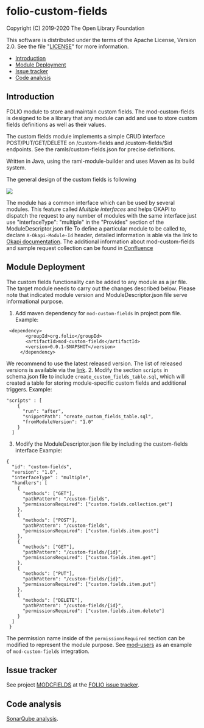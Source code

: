 # folio-custom-fields

Copyright (C) 2019-2020 The Open Library Foundation

This software is distributed under the terms of the Apache License,
Version 2.0. See the file "[LICENSE](LICENSE)" for more information.

<!-- ../../okapi/doc/md2toc -l 2 -h 4 README.md -->
* [Introduction](#introduction)
* [Module Deployment](#module-deployment)
* [Issue tracker](#issue-tracker)
* [Code analysis](#code-analysis)

## Introduction

FOLIO module to store and maintain custom fields. The mod-custom-fields is designed to be a
library that any module can add and use to store custom fields definitions as well as their values.

The custom fields module implements a simple CRUD interface POST/PUT/GET/DELETE on /custom-fields and /custom-fields/$id endpoints. See the ramls/custom-fields.json for precise definitions.

Written in Java, using the raml-module-builder and uses Maven as its build system.

The general design of the custom fields is following

![](images/custom-fields-design.png)

The module has a common interface which can be used by several modules. 
This feature called *Multiple interfaces* and helps OKAPI to dispatch the request to any number of modules with the same interface just use "interfaceType": "multiple"  in the "Provides" section of the ModuleDescriptor.json file
To define a particular module to be called to, declare `X-Okapi-Module-Id` header, detailed information is able via the link to [Okapi documentation](https://github.com/folio-org/okapi/blob/master/doc/guide.md#multiple-interfaces).
The additional information about mod-custom-fields and sample request collection can be found in [Confluence](https://wiki.folio.org/pages/viewpage.action?spaceKey=FOLIJET&title=MODCFIELDS-39+-+Custom+Field+backend+demo)

## Module Deployment

The custom fields functionality can be added to any module as a jar file.
The target module needs to carry out the changes described below. 
Please note that indicated module version and ModuleDescriptor.json file serve informational purpose.  
  1. Add maven dependency for `mod-custom-fields` in project pom file.
  Example:
   ~~~~
    <dependency>
          <groupId>org.folio</groupId>
          <artifactId>mod-custom-fields</artifactId>
          <version>0.0.1-SNAPSHOT</version>
        </dependency>
   ~~~~
  We recommend to use the latest released version. The list of released versions is available via the [link](https://github.com/folio-org/mod-custom-fields/releases).
  2. Modify the section `scripts` in schema.json file to include `create_custom_fields_table.sql`, which will created a table for storing module-specific custom fields and additional triggers.
  Example:
  ~~~~
  "scripts" : [
      {
        "run": "after",
        "snippetPath": "create_custom_fields_table.sql",
        "fromModuleVersion": "1.0"
      }
    ]
  ~~~~
  3. Modify the ModuleDescriptor.json file by including the custom-fields interface
  Example:   
  ~~~~
  {
    "id": "custom-fields",
    "version": "1.0",
    "interfaceType" : "multiple",
    "handlers": [
      {
        "methods": ["GET"],
        "pathPattern": "/custom-fields",
        "permissionsRequired": ["custom.fields.collection.get"]
      },
      {
        "methods": ["POST"],
        "pathPattern": "/custom-fields",
        "permissionsRequired": ["custom.fields.item.post"]
      },
      {
        "methods": ["GET"],
        "pathPattern": "/custom-fields/{id}",
        "permissionsRequired": ["custom.fields.item.get"]
      },
      {
        "methods": ["PUT"],
        "pathPattern": "/custom-fields/{id}",
        "permissionsRequired": ["custom.fields.item.put"]
      },
      {
        "methods": ["DELETE"],
        "pathPattern": "/custom-fields/{id}",
        "permissionsRequired": ["custom.fields.item.delete"]
      }
    ]
   }
   ~~~~ 
  The permission name inside of the `permissionsRequired` section can be modified to represent the module purpose.
  See [mod-users](https://github.com/folio-org/mod-users/pull/136/files) as an example of `mod-custom-fields` integration.
 
## Issue tracker

See project [MODCFIELDS](https://issues.folio.org/browse/MODCFIELDS)
at the [FOLIO issue tracker](https://dev.folio.org/guidelines/issue-tracker/).

## Code analysis
[SonarQube analysis](https://sonarcloud.io/dashboard?id=org.folio%3Amod-custom-fields).
